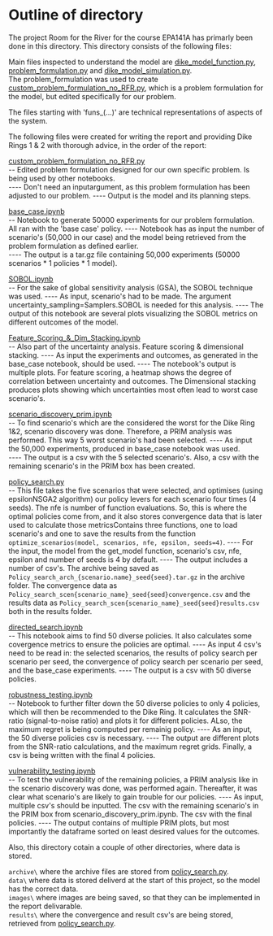 # Outline of directory
The project Room for the River for the course EPA141A has primarly been done in this directory. This directory consists of the following files:

Main files inspected to understand the model are [dike_model_function.py](dike_model_function.py), [problem_formulation.py](problem_formulation.py) and [dike_model_simulation.py](dike_model_simulation.py).  
The problem_formulation was used to create [custom_problem_formulation_no_RFR.py](custom_problem_formulation_no_RFR.py), which is a problem formulation for the model, but edited specifically for our problem. 

The files starting with 'funs_(...)' are technical representations of aspects of the system.  

The following files were created for writing the report and providing Dike Rings 1 & 2 with thorough advice, in the order of the report:  

[custom_problem_formulation_no_RFR.py](custom_problem_formulation_no_RFR.py)  
-- Edited problem formulation designed for our own specific problem. Is being used by other notebooks.  
---- Don't need an inputargument, as this problem formulation has been adjusted to our problem.
---- Output is the model and its planning steps.

[base_case.ipynb](base_case.ipynb)  
-- Notebook to generate 50000 experiments for our problem formulation. All ran with the 'base case' policy. 
---- Notebook has as input the number of scenario's (50,000 in our case) and the model being retrieved from the problem formulation as defined earlier.   
---- The output is a tar.gz file containing 50,000 experiments (50000 scenarios * 1 policies * 1 model).  

[SOBOL.ipynb](SOBOL.ipynb)  
-- For the sake of global sensitivity analysis (GSA), the SOBOL technique was used. 
---- As input, scenario's had to be made. The argument uncertainty_sampling=Samplers.SOBOL is needed for this analysis.
---- The output of this notebook are several plots visualizing the SOBOL metrics on different outcomes of the model.  

[Feature_Scoring_&_Dim_Stacking.ipynb](Feature_Scoring_&_Dim_Stacking.ipynb)  
-- Also part of the uncertainty analysis.  Feature scoring & dimensional stacking. 
---- As input the experiments and outcomes, as generated in the base_case notebook, should be used.
---- The notebook's output is multiple plots. For feature scoring, a heatmap shows the degree of correlation between uncertainty and outcomes. The Dimensional stacking produces plots showing which uncertainties most often lead to worst case scenario's.  

[scenario_discovery_prim.ipynb](scenario_discovery_prim.ipynb)   
-- To find scenario's which are the considered the worst for the Dike Ring 1&2, scenario discovery was done. Therefore, a PRIM analysis was performed. This way 5 worst scenario's had been selected. 
---- As input the 50,000 experiments, produced in base_case notebook was used.  
---- The output is a csv with the 5 selected scenario's. Also, a csv with the remaining scenario's in the PRIM box has been created.

[policy_search.py](policy_search.py)  
-- This file takes the five scenarios that were selected, and optimises (using epsilonNSGA2 algorithm) our policy levers for each scenario four times (4 seeds). The nfe is number of function evaluations. So, this is where the optimal policies come from, and it also stores convergence data that is later used to calculate those metricsContains three functions, one to load scenario's and one to save the results from the function `optimize_scenarios(model, scenarios, nfe, epsilon, seeds=4)`.
---- For the input, the model from the get_model function, scenario's csv, nfe, epsilon and number of seeds is 4 by default. 
---- The output includes a number of csv's. The archive being saved as `Policy_search_arch_{scenario.name}_seed{seed}.tar.gz` in the archive folder. The convergence data as `Policy_search_scen{scenario_name}_seed{seed}convergence.csv` and the results data as `Policy_search_scen{scenario_name}_seed{seed}results.csv` both in the results folder.  

[directed_search.ipynb](directed_search.ipynb)   
-- This notebook aims to find 50 diverse policies. It also calculates some covergence metrics to ensure the policies are optimal. 
---- As input 4 csv's need to be read in: the selected scenarios, the results of policy search per scenario per seed, the convergence of policy search per scenario per seed, and the base_case experiments. 
---- The output is a csv with 50 diverse policies.  

[robustness_testing.ipynb](robustness_testing.ipynb)   
-- Notebook to further filter down the 50 diverse policies to only 4 policies, which will then be recommended to the Dike Ring. It calculates the SNR-ratio (signal-to-noise ratio) and plots it for different policies. ALso, the maximum regret is being computed per remainig policy. 
---- As an input, the 50 diverse policies csv is necessary. 
---- The output are different plots from the SNR-ratio calculations, and the maximum regret grids. Finally, a csv is being written with the final 4 policies.  

[vulnerability_testing.ipynb](vulnerability_testing.ipynb)   
-- To test the vulnerability of the remaining policies, a PRIM analysis like in the scenario discovery was done, was performed again. Thereafter, it was clear what scenario's are likely to gain trouble for our policies.
---- As input, multiple csv's should be inputted. The csv with the remaining scenario's in the PRIM box from scenario_discovery_prim.ipynb. The csv with the final policies. 
---- The output contains of multiple PRIM plots, but most importantly the dataframe sorted on least desired values for the outcomes.   


Also, this directory cotain a couple of other directories, where data is stored.   

`archive\` where the archive files are stored from [policy_search.py](policy_search.py).   
`data\` where data is stored deliverd at the start of this project, so the model has the correct data.   
`images\` where images are being saved, so that they can be implemented in the report delivarable.  
`results\` where the convergence and result csv's are being stored, retrieved from [policy_search.py](policy_search.py).      